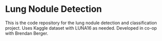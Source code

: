 # Lung Nodule Detection

This is the code repository for the lung nodule detection and classification project. Uses Kaggle dataset with LUNA16 as needed. Developed in co-op with Brendan Berger.



<!---LUNA.ipynb contains code that takes the first subset, locates the nodules based on the annotations provided with the dataset, and extracts 3 slices (nodule center, and slice above and below it), as well as providing a mask for each slice with tissue directly surrounding it. Currently the mask selects area based on the diameter of the nodule provided in the annotations but it may be useful to use a set diameter (32x32 ?).
--->
